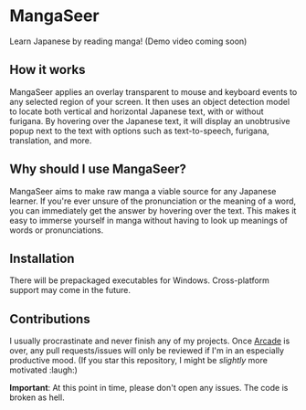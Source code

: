 # MangaSeer
Learn Japanese by reading manga! (Demo video coming soon)

## How it works
MangaSeer applies an overlay transparent to mouse and keyboard events to any selected region of your screen. It then uses an object detection model to locate both vertical and horizontal Japanese text, with or without furigana. By hovering over the Japanese text, it will display an unobtrusive popup next to the text with options such as text-to-speech, furigana, translation, and more.

## Why should I use MangaSeer?
MangaSeer aims to make raw manga a viable source for any Japanese learner. If you're ever unsure of the pronunciation or the meaning of a word, you can immediately get the answer by hovering over the text. This makes it easy to immerse yourself in manga without having to look up meanings of words or pronunciations.

## Installation
There will be prepackaged executables for Windows. Cross-platform support may come in the future.

## Contributions
I usually procrastinate and never finish any of my projects. Once [Arcade](https://hackclub.com/arcade/) is over, any pull requests/issues will only be reviewed if I'm in an especially productive mood. (If you star this repository, I might be *slightly* more motivated :laugh:)

**Important**: At this point in time, please don't open any issues. The code is broken as hell.
